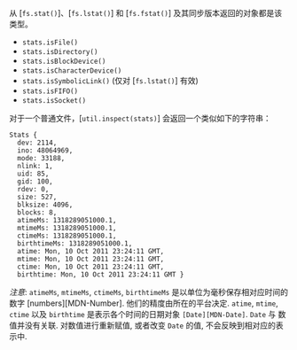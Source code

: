 <!-- YAML
added: v0.1.21
changes:
  - version: v8.1.0
    pr-url: https://github.com/nodejs/node/pull/13173
    description: Added times as numbers.
-->

从 [`fs.stat()`]、[`fs.lstat()`] 和 [`fs.fstat()`] 及其同步版本返回的对象都是该类型。

 - `stats.isFile()`
 - `stats.isDirectory()`
 - `stats.isBlockDevice()`
 - `stats.isCharacterDevice()`
 - `stats.isSymbolicLink()` (仅对 [`fs.lstat()`] 有效)
 - `stats.isFIFO()`
 - `stats.isSocket()`

对于一个普通文件，[`util.inspect(stats)`] 会返回一个类似如下的字符串：

```console
Stats {
  dev: 2114,
  ino: 48064969,
  mode: 33188,
  nlink: 1,
  uid: 85,
  gid: 100,
  rdev: 0,
  size: 527,
  blksize: 4096,
  blocks: 8,
  atimeMs: 1318289051000.1,
  mtimeMs: 1318289051000.1,
  ctimeMs: 1318289051000.1,
  birthtimeMs: 1318289051000.1,
  atime: Mon, 10 Oct 2011 23:24:11 GMT,
  mtime: Mon, 10 Oct 2011 23:24:11 GMT,
  ctime: Mon, 10 Oct 2011 23:24:11 GMT,
  birthtime: Mon, 10 Oct 2011 23:24:11 GMT }
```

*注意*: `atimeMs`, `mtimeMs`, `ctimeMs`, `birthtimeMs` 是以单位为毫秒保存相对应时间的数字 [numbers][MDN-Number].
他们的精度由所在的平台决定. `atime`, `mtime`, `ctime` 以及 `birthtime` 是表示各个时间的日期对象 `[Date][MDN-Date]`.
`Date` 与 数值并没有关联. 对数值进行重新赋值, 或者改变 `Date` 的值, 不会反映到相对应的表示中.




